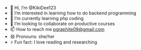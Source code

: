 - 👋 Hi, I’m @KikiDee123
- 👀 I’m interested in learning how to do backend programming 
- 🌱 I’m currently learning php coding
- 💞️ I’m looking to collaborate on productive courses
- 📫 How to reach me pgraphite09@gmail.com
- 😄 Pronouns: she/her
- ⚡ Fun fact: I love reading and researching 

<!---
KikiDee123/KikiDee123 is a ✨ special ✨ repository because its `README.md` (this file) appears on your GitHub profile.
You can click the Preview link to take a look at your changes.
--->
